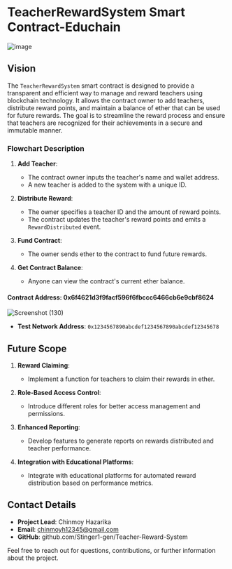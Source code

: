 # TeacherRewardSystem Smart Contract-Educhain





![image](https://github.com/user-attachments/assets/d676c1d6-b788-4c9c-b89f-a40204c54eac)





## Vision

The `TeacherRewardSystem` smart contract is designed to provide a transparent and efficient way to manage and reward teachers using blockchain technology. It allows the contract owner to add teachers, distribute reward points, and maintain a balance of ether that can be used for future rewards. The goal is to streamline the reward process and ensure that teachers are recognized for their achievements in a secure and immutable manner.


### Flowchart Description

1. **Add Teacher**:
   - The contract owner inputs the teacher's name and wallet address.
   - A new teacher is added to the system with a unique ID.

2. **Distribute Reward**:
   - The owner specifies a teacher ID and the amount of reward points.
   - The contract updates the teacher's reward points and emits a `RewardDistributed` event.

3. **Fund Contract**:
   - The owner sends ether to the contract to fund future rewards.

4. **Get Contract Balance**:
   - Anyone can view the contract's current ether balance.

#### **Contract Address**: 0x6f4621d3f9facf596f6fbccc6466cb6e9cbf8624
![Screenshot (130)](https://github.com/user-attachments/assets/f50a6a87-c9cc-497b-b977-99c2a74808cc)


- **Test Network Address**: `0x1234567890abcdef1234567890abcdef12345678`


## Future Scope

1. **Reward Claiming**:
   - Implement a function for teachers to claim their rewards in ether.

2. **Role-Based Access Control**:
   - Introduce different roles for better access management and permissions.

3. **Enhanced Reporting**:
   - Develop features to generate reports on rewards distributed and teacher performance.

4. **Integration with Educational Platforms**:
   - Integrate with educational platforms for automated reward distribution based on performance metrics.

## Contact Details

- **Project Lead**: Chinmoy Hazarika
- **Email**: chinmoyh12345@gmail.com
- **GitHub**: github.com/Stinger1-gen/Teacher-Reward-System

Feel free to reach out for questions, contributions, or further information about the project.

